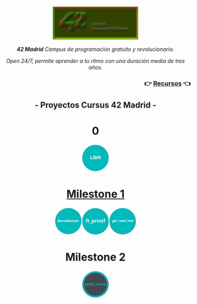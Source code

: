 <p align="center" width="100%">
    <img width="45%" src="documentation/42-Madrid.png"> 
</p>
 
<p align="center" width="100%"><i><b>42 Madrid</b> Campus de programación gratuito y revolucionario.</i></p>

<p align="center" width="100%"><i>Open 24/7, permite aprender a tu ritmo con una duración media de tres años.</i></p>

 <h3 align="right">👉 <a href="documentation/">Recursos</a> 👈</h3>

<h2 align="center" width=100%">- Proyectos Cursus 42 Madrid -</h2>


<h1 align="center">0</h1>
<p align="center" width="100%"><a href="0/"><img src="documentation/0/libft.png" width="72" /></p>



<h1 align="center">Milestone 1</h1>
<p align="center" width="100%"><a href="milestone_1/born2beroot"><img src="documentation/milestone_1/born2beroot.png" width="72" /><a/><a href="milestone_1/printf/"><img src="documentation/milestone_1/ft_printf.png" width="72" /></a><a href="milestone_1/get_next_line/"><img src="documentation/milestone_1/get_next_line.png" width="72" /></a></p>
<h1 align="center">Milestone 2</h1>
<p align="center" width="100%"><a href="#"><img src="documentation/milestone_2/push_swap.png" width="72" /><a/>


